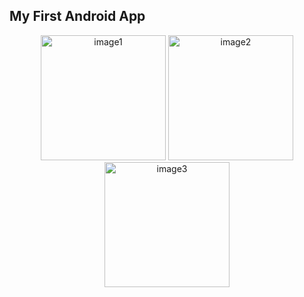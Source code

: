 ## My First Android App

<p align="center">
  <img src="https://github.com/user-attachments/assets/1d5908a6-f49b-4c30-9c04-94165325e000" alt="image1" width="200"/>
  <img src="https://github.com/user-attachments/assets/fea76da0-fd76-4eb5-8563-207a53b0006b" alt="image2" width="200"/>
  <img src="https://github.com/user-attachments/assets/180e52d9-722b-4e2a-84ad-2c76a519277e" alt="image3" width="200"/>
</p>
